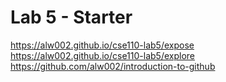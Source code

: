 # Lab 5 - Starter
https://alw002.github.io/cse110-lab5/expose
https://alw002.github.io/cse110-lab5/explore
https://github.com/alw002/introduction-to-github
